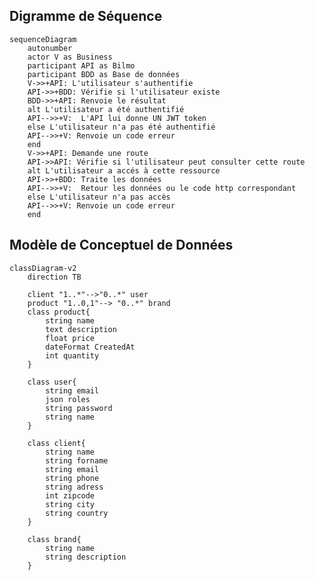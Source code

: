 
## Digramme de Séquence

```mermaid
sequenceDiagram
    autonumber
    actor V as Business
    participant API as Bilmo
    participant BDD as Base de données
    V->>+API: L'utilisateur s'authentifie
    API->>+BDD: Vérifie si l'utilisateur existe 
    BDD->>+API: Renvoie le résultat
    alt L'utilisateur a été authentifié
    API-->>+V:  L'API lui donne UN JWT token
    else L'utilisateur n'a pas été authentifié
    API-->>+V: Renvoie un code erreur
    end
    V->>+API: Demande une route
    API->>API: Vérifie si l'utilisateur peut consulter cette route
    alt L'utilisateur a accés à cette ressource
    API->>+BDD: Traite les données 
    API-->>+V:  Retour les données ou le code http correspondant
    else L'utilisateur n'a pas accès
    API-->>+V: Renvoie un code erreur
    end
```
## Modèle de Conceptuel de Données
<!-- [![](https://mermaid.ink/img/pako:eNqNUstSwzAM_BWPjkzboRxzYIbH8ANw9EXYamtI7CDLQOn037GTtilNB_DJWW3k3ZU2YIIlqMDUGOO9wyVjM32_UtqrfKxjMuKCV0-32veYqR15URrms9mFhun0WsNld1UpEvekloNNZse6nMw7njoQnxm93bfLD-_5mx4rJwo7v1QeGxpAoU9RlqJh1xZZQ2VRB5TcxpkjukWhh8BNrtwx5Q97I0PVZRdvCb04WffodvBYRBU7Y0XUoKsH9CXmdDjUFEfMNjf5CGx_MXXyYp_tXynswEXgs_iJwL2YVfBjLlqmGH9m8uXashQjrjnkdAyG5IXP59dN-Z9mRkPdwgQayrNzNq9n10WDrCj_C1W-WuRXDdoXHiYJj2tvoBJONIHUlsnvthmqBdaRtt933eVe?type=png)](https://mermaid.live/edit#pako:eNqNUstSwzAM_BWPjkzboRxzYIbH8ANw9EXYamtI7CDLQOn037GTtilNB_DJWW3k3ZU2YIIlqMDUGOO9wyVjM32_UtqrfKxjMuKCV0-32veYqR15URrms9mFhun0WsNld1UpEvekloNNZse6nMw7njoQnxm93bfLD-_5mx4rJwo7v1QeGxpAoU9RlqJh1xZZQ2VRB5TcxpkjukWhh8BNrtwx5Q97I0PVZRdvCb04WffodvBYRBU7Y0XUoKsH9CXmdDjUFEfMNjf5CGx_MXXyYp_tXynswEXgs_iJwL2YVfBjLlqmGH9m8uXashQjrjnkdAyG5IXP59dN-Z9mRkPdwgQayrNzNq9n10WDrCj_C1W-WuRXDdoXHiYJj2tvoBJONIHUlsnvthmqBdaRtt933eVe) -->
```mermaid
classDiagram-v2 
    direction TB

    client "1..*"-->"0..*" user
    product "1..0,1"--> "0..*" brand
    class product{
        string name
        text description
        float price
        dateFormat CreatedAt
        int quantity
    }

    class user{
        string email
        json roles
        string password
        string name
    }

    class client{
        string name
        string forname
        string email
        string phone
        string adress
        int zipcode
        string city
        string country
    }

    class brand{
        string name
        string description
    }
```